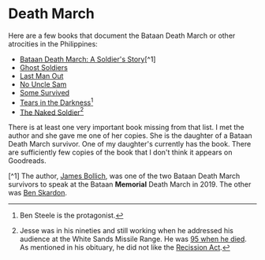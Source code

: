 # Death March

Here are a few books that document the Bataan Death March or other atrocities in the Philippines:

* [Bataan Death March: A Soldier's Story](https://www.goodreads.com/book/show/693429.Bataan_Death_March)[^1]
* [Ghost Soldiers](https://www.goodreads.com/book/show/94799.Ghost_Soldiers)
* [Last Man Out](https://www.goodreads.com/book/show/572131.Last_Man_Out)
* [No Uncle Sam](https://www.goodreads.com/book/show/1493007.No_Uncle_Sam)
* [Some Survived](https://www.goodreads.com/book/show/693426.Some_Survived)
* [Tears in the Darkness](https://www.goodreads.com/book/show/6455003-tears-in-the-darkness)[^2]
* [The Naked Soldier](https://www.goodreads.com/book/show/29506650-the-naked-soldier)[^3]

There is at least one very important book missing from that list.  I
met the author and she gave me one of her copies.  She is the daughter
of a Bataan Death March survivor.  One of my daughter's currently has
the book.  There are sufficiently few copies of the book that I don't
think it appears on Goodreads.

[^1] The author, [James
Bollich](https://www.youtube.com/watch?v=u0HD6eEcViU), was one of the
two Bataan Death March survivors to speak at the Bataan **Memorial**
Death March in 2019. The other was [Ben
Skardon](https://www.youtube.com/watch?v=EgovVp4pM70).

[^2]: Ben Steele is the protagonist.

[^3]: Jesse was in his nineties and still working when he addressed
his audience at the White Sands Missile Range. He was [95 when he
died](https://www.nbcnews.com/news/asian-america/filipino-wwii-veterans-advocate-survivor-bataan-death-march-falls-cancer-n558256). As
mentioned in his obituary, he did not like the [Recission
Act](https://en.wikipedia.org/wiki/Rescission_Act_of_1946).
